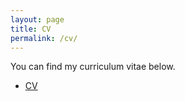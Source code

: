 ```yaml
---
layout: page
title: CV
permalink: /cv/
---
```


You can find my curriculum vitae below.
<ul>
	<li><a href="Biplab_CV.pdf">CV</a></li>
</ul>
